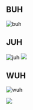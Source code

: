 ## BUH
![buh](https://cdn.7tv.app/emote/63cec0c12ba67946677a463e/4x.webp "buh")

## JUH
![juh](https://cdn.7tv.app/emote/64cd931ed3cf2f1c8cca5264/4x.webp "juh")
![](https://cdn.7tv.app/emote/6553c31c065a20194ab2e6a8/4x.webp)

## WUH
![wuh](https://cdn.7tv.app/emote/640adb0b67f0badff747ef8e/4x.webp "wuh")

![](https://cdn.7tv.app/emote/62916f263fae4eb13f5e401a/4x.webp)
